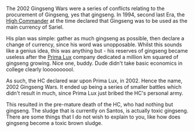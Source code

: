 The 2002 Gingseng Wars were a series of conflicts relating to the procurement of Gingseng, yes that gingseng. In 1994, second last Era, the [High Commander](High%20Commander.md) at the time declared that Gingseng was to be used as the main currency of Sariel. 

His plan was simple: gather as much gingseng as possible, then declare a change of currency, since his word was unopposable. Whilst this sounds like a genius idea, this was anything but - his reserves of gingseng became useless after the [Prima Lux](Prima%20Lux.md) company dedicated a million km squared of gingseng growing. Nice one, buddy. Dude didn't take basic economics in college clearly loooooooool. 

As such, the HC declared war upon Prima Lux, in 2002. Hence the name, 2002 Gingseng Wars. It ended up being a series of smaller battles which didn't result in much, since Prima Lux just bribed the HC's personal army. 

This resulted in the pre-mature death of the HC, who had nothing but gingseng. The sludge that is currently on Santos, is actually toxic gingseng. There are some things that I do not wish to explain to you, like how does gingseng become a toxic brown sludge. 